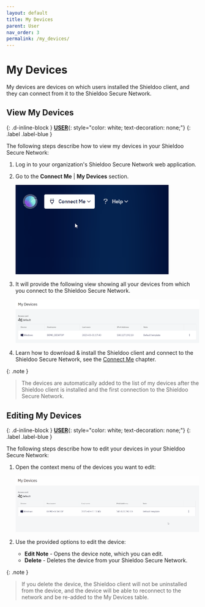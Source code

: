 ```yaml
---
layout: default
title: My Devices
parent: User
nav_order: 3
permalink: /my_devices/
---
```


# My Devices

My devices are devices on which users installed the Shieldoo client, and they can connect from it to the Shieldoo Secure Network.

## View My Devices
{: .d-inline-block }
[__USER__](/user_getting_started/#getting-started){: style="color: white; text-decoration: none;"}
{: .label .label-blue }

The following steps describe how to view my devices in your Shieldoo Secure Network:
1. Log in to your organization's Shieldoo Secure Network web application.
2. Go to the __Connect Me__ \| __My Devices__ section.

   ![](../../images/MyDevices00.gif)

3. It will provide the following view showing all your devices from which you connect to the Shieldoo Secure Network.

   ![](../../images/MyDevices01.png)

4. Learn how to download & install the Shieldoo client and connect to the Shieldoo Secure Network, see the [Connect Me](/connect_me/) chapter.

{: .note }
>The devices are automatically added to the list of my devices after the Shieldoo client is installed and the first connection to the Shieldoo Secure Network.

## Editing My Devices
{: .d-inline-block }
[__USER__](/user_getting_started/#getting-started){: style="color: white; text-decoration: none;"}
{: .label .label-blue }

The following steps describe how to edit your devices in your Shieldoo Secure Network:
1. Open the context menu of the devices you want to edit:

   ![](../../images/MyDevices03.gif)

2. Use the provided options to edit the device:  
   - __Edit Note__ - Opens the device note, which you can edit.
   - __Delete__ - Deletes the device from your Shieldoo Secure Network. 

{: .note }
> If you delete the device, the Shieldoo client will not be uninstalled from the device, and the device will be able to reconnect to the network and be re-added to the My Devices table.





